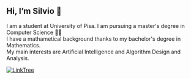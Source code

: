 ## Hi, I’m Silvio 👋
I am a student at University of Pisa. I am pursuing a master's degree in Computer Science 👨‍💻  
I have a mathametical background thanks to my bachelor's degree in Mathematics.  
My main interests are Artificial Intelligence and Algorithm Design and Analysis.  

[![LinkTree][linktree-shield]][linktree-url]

<!---
[![LinkedIn][linkedin-shield]][linkedin-url]
--->

<!---
SilvioM97/SilvioM97 is a ✨ special ✨ repository because its `README.md` (this file) appears on your GitHub profile.
You can click the Preview link to take a look at your changes.
--->

<!---
[linkedin-shield]: https://img.shields.io/badge/-LinkedIn-black.svg?style=plastic&logo=linkedin&color=blue
[linkedin-url]: https://www.linkedin.com/in/silvio-martinico-434285221/
--->

[linktree-shield]: https://img.shields.io/badge/linktree-39E09B?style=for-the-badge&logo=linktree&logoColor=white
[linktree-url]: https://linktr.ee/silviom97
